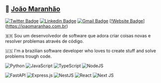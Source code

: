 ## 👋 [João Maranhão](http://joaomaranhao.com.br)

[![Twitter Badge](https://img.shields.io/badge/-@joaofmaranhao-1ca0f1?style=flat-square&labelColor=1ca0f1&logo=twitter&logoColor=white&link=https://twitter.com/joaofmaranhao)](https://twitter.com/joaofmaranhao) [![Linkedin Badge](https://img.shields.io/badge/-joaofmaranhao-blue?style=flat-square&logo=Linkedin&logoColor=white&link=https://www.linkedin.com/in/joaofmaranhao/)](https://www.linkedin.com/in/joaofmaranhao)
[![Gmail Badge](https://img.shields.io/badge/-joaofelipemaranhao@gmail.com-c14438?style=flat-square&logo=Gmail&logoColor=white&link=mailto:joaofelipemaranhao@gmail.com)](mailto:joaofelipemaranhao@gmail.com)
[[!Website Badge](https://img.shields.io/badge/website-000000?style=for-the-badge&logo=About.me&logoColor=white)](https://joaomaranhao.com.br)

:brazil: Sou um desenvolvedor de software que adora criar coisas novas e resolver problemas através de código.

:us: I'm a brazilian software developer who loves to create stuff and solve problems trough code.

![Python](https://img.shields.io/badge/python-3670A0?style=for-the-badge&logo=python&logoColor=ffdd54)
![JavaScript](https://img.shields.io/badge/javascript-%23323330.svg?style=for-the-badge&logo=javascript&logoColor=%23F7DF1E)
![TypeScript](https://img.shields.io/badge/typescript-%23007ACC.svg?style=for-the-badge&logo=typescript&logoColor=white)
![NodeJS](https://img.shields.io/badge/node.js-6DA55F?style=for-the-badge&logo=node.js&logoColor=white)


![FastAPI](https://img.shields.io/badge/FastAPI-005571?style=for-the-badge&logo=fastapi)
![Express.js](https://img.shields.io/badge/express.js-%23404d59.svg?style=for-the-badge&logo=express&logoColor=%2361DAFB)
![NestJS](https://img.shields.io/badge/nestjs-%23E0234E.svg?style=for-the-badge&logo=nestjs&logoColor=white)
![React](https://img.shields.io/badge/react-%2320232a.svg?style=for-the-badge&logo=react&logoColor=%2361DAFB)
![Next JS](https://img.shields.io/badge/Next-black?style=for-the-badge&logo=next.js&logoColor=white)
